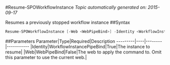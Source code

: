 #Resume-SPOWorkflowInstance
*Topic automatically generated on: 2015-09-17*

Resumes a previously stopped workflow instance
##Syntax
```powershell
Resume-SPOWorkflowInstance [-Web <WebPipeBind>] -Identity <WorkflowInstancePipeBind>
```


##Parameters
Parameter|Type|Required|Description
---------|----|--------|-----------
|Identity|WorkflowInstancePipeBind|True|The instance to resume|
|Web|WebPipeBind|False|The web to apply the command to. Omit this parameter to use the current web.|
<!-- Ref: E4D5F9A4E06C014680798B2E7404E7E3 -->